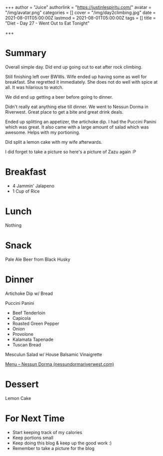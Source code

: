 +++
author = "Juice"
authorlink = "https://justinlespiritu.com/"
avatar = "/img/avatar.png"
categories = []
cover = "/img/day2climbing.jpg"
date = 2021-08-01T05:00:00Z
lastmod = 2021-08-01T05:00:00Z
tags = []
title = "Diet - Day 27 - Went Out to Eat Tonight"

+++
# Summary

Overall simple day.  Did end up going out to eat after rock climbing.

Still finishing left over BWWs.  Wife ended up having some as well for breakfast.  She regretted it immediately.  She does not do well with spice at all.  It was hilarious to watch.

We did end up getting a beer before going to dinner.

Didn't really eat anything else till dinner.  We went to Nessun Dorma in Riverwest.  Great place to get a bite and great drink deals.

Ended up splitting an appetizer, the artichoke dip.  I had the Puccini Panini which was great.  It also came with a large amount of salad which was awesome.  Helps with my portioning.

Did split a lemon cake with my wife afterwards.

I did forget to take a picture so here's a picture of Zazu again :P 

# Breakfast

* 4 Jammin' Jalapeno
* 1 Cup of Rice

# Lunch

Nothing

# Snack

Pale Ale Beer from Black Husky

# Dinner

Artichoke Dip w/ Bread

Puccini Panini

* Beef Tenderloin
* Capicola
* Roasted Green Pepper
* Onion
* Provolone
* Kalamata Tapenade
* Tuscan Bread

Mesculun Salad w/ House Balsamic Vinaigrette 

[Menu – Nessun Dorma (nessundormariverwest.com)](http://nessundormariverwest.com/menu/)

# Dessert

Lemon Cake

# For Next Time

* Start keeping track of my calories
* Keep portions small
* Keep doing this blog & keep up the good work :)
* Remember to take a picture for the blog